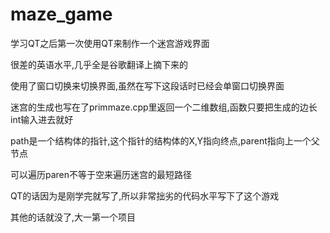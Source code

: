 # maze_game
学习QT之后第一次使用QT来制作一个迷宫游戏界面

很差的英语水平,几乎全是谷歌翻译上摘下来的

使用了窗口切换来切换界面,虽然在写下这段话时已经会单窗口切换界面

迷宫的生成也写在了primmaze.cpp里返回一个二维数组,函数只要把生成的边长int输入进去就好

path是一个结构体的指针,这个指针的结构体的X,Y指向终点,parent指向上一个父节点

可以遍历paren不等于空来遍历迷宫的最短路径

QT的话因为是刚学完就写了,所以非常拙劣的代码水平写下了这个游戏

其他的话就没了,大一第一个项目
